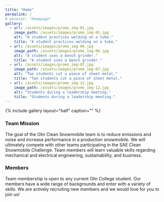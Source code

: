 ```yaml
---
title: "Home"
permalink: /
# excerpt: "Homepage"
gallery:
  - url: /assets/images/promo_img-01.jpg
    image_path: /assets/images/promo_img-01.jpg
    alt: "A student practices welding on a tube."
    title: "A student practices welding on a tube."
  - url: /assets/images/promo_img-06.jpg
    image_path: /assets/images/promo_img-06.jpg
    alt: "A student uses a bench grinder."
    title: "A student uses a bench grinder."
  - url: /assets/images/promo_img-07.jpg
    image_path: /assets/images/promo_img-07.jpg
    alt: "Two students cut a piece of sheet metal."
    title: "Two students cut a piece of sheet metal."
  - url: /assets/images/promo_img-12.jpg
    image_path: /assets/images/promo_img-12.jpg
    alt: "Students during a leadership meeting."
    title: "Students during a leadership meeting."
---
```


{% include gallery layout="half" caption="" %}

### Team Mission
The goal of the Olin Clean Snowmobile team is to reduce emissions and noise and increase performance in a production snowmobile. We will ultimately compete with other teams participating in the SAE Clean Snowmobile Challenge. Team members will learn valuable skills regarding mechanical and electrical engineering, sustainability, and business.

### Members
Team membership is open to any current Olin College student. Our members have a wide range of backgrounds and enter with a variety of skills. We are actively recruiting new members and we would love for you to join us!
